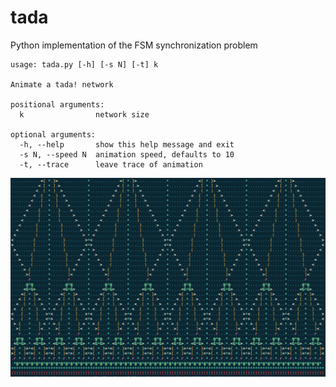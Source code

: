 # tada
Python implementation of the FSM synchronization problem

```
usage: tada.py [-h] [-s N] [-t] k

Animate a tada! network

positional arguments:
  k                network size

optional arguments:
  -h, --help       show this help message and exit
  -s N, --speed N  animation speed, defaults to 10
  -t, --trace      leave trace of animation
```

![screenshot](/screenshot.png)
